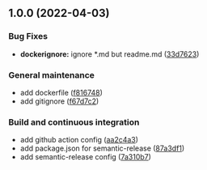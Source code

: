## 1.0.0 (2022-04-03)


### Bug Fixes

* **dockerignore:** ignore *.md but readme.md ([33d7623](https://github.com/ashleycaselli/docker-node/commit/33d76238852fea0d847d43b4698e77df7742c8fa))


### General maintenance

* add dockerfile ([f816748](https://github.com/ashleycaselli/docker-node/commit/f8167484acf8d9a06b8e07f54bc6824f7f0f071c))
* add gitignore ([f67d7c2](https://github.com/ashleycaselli/docker-node/commit/f67d7c2dfab173aad789d5ec339023edad78bfff))


### Build and continuous integration

* add github action config ([aa2c4a3](https://github.com/ashleycaselli/docker-node/commit/aa2c4a337b585066e9d4ff09a096d0ecbe8d17f8))
* add package.json for semantic-release ([87a3df1](https://github.com/ashleycaselli/docker-node/commit/87a3df135575c7401a381ffc2e22f06586df485c))
* add semantic-release config ([7a310b7](https://github.com/ashleycaselli/docker-node/commit/7a310b79d90da3f655cf038909ef15735af75a31))
